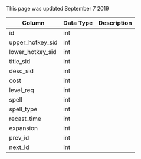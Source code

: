This page was updated September 7 2019

| Column           | Data Type | Description |
| ---------------- | --------- | ----------- |
| id               | int       |             |
| upper_hotkey_sid | int       |             |
| lower_hotkey_sid | int       |             |
| title_sid        | int       |             |
| desc_sid         | int       |             |
| cost             | int       |             |
| level_req        | int       |             |
| spell            | int       |             |
| spell_type       | int       |             |
| recast_time      | int       |             |
| expansion        | int       |             |
| prev_id          | int       |             |
| next_id          | int       |             |